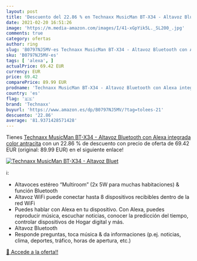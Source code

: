 ```yaml
---
layout: post
title: 'Descuento del 22.86 % en Technaxx MusicMan BT-X34 - Altavoz Bluet'
date: 2021-02-20 16:51:26
image: 'https://m.media-amazon.com/images/I/41-xGpYik5L._SL200_.jpg'
comments: true
category: ofertas
author: ring
slug: 'B0797NJ5MV-es Technaxx MusicMan BT-X34 - Altavoz Bluetooth con Alexa...'
sku: 'B0797NJ5MV-es'
tags: [ 'alexa', ]
actualPrice: 69.42 EUR
currency: EUR
price: 69.42
comparePrice: 89.99 EUR
prodname: 'Technaxx MusicMan BT-X34 - Altavoz Bluetooth con Alexa integrada   color antracita'
country: 'es'
flag: '🇪🇸'
brand: 'Technaxx'
buyurl: 'https://www.amazon.es/dp/B0797NJ5MV/?tag=tolees-21'
descuento: '22.86'
average: '81.9371428571428'
---
```


Tienes [Technaxx MusicMan BT-X34 - Altavoz Bluetooth con Alexa integrada   color antracita](https://www.amazon.es/dp/B0797NJ5MV/?tag=tolees-21) con un 22.86 % de descuento con precio de oferta de 69.42 EUR (original: 89.99 EUR) en el siguiente enlace!

[![Technaxx MusicMan BT-X34 - Altavoz Bluet](https://m.media-amazon.com/images/I/41-xGpYik5L._SL200_.jpg)](https://www.amazon.es/dp/B0797NJ5MV/?tag=tolees-21)

ℹ️:

- Altavoces estéreo “Multiroom” (2x 5W para muchas habitaciones) & función Bluetooth
- Altavoz WiFi puede conectar hasta 8 dispositivos recibibles dentro de la red WiFi
- Puedes hablar con Alexa en tu dispositivo. Con Alexa, puedes reproducir música, escuchar noticias, conocer la predicción del tiempo, controlar dispositivos de Hogar digital y más.
- Altavoz Bluetooth
- Responde preguntas, toca música & da informaciones (p.ej. noticias, clima, deportes, tráfico, horas de apertura, etc.)

[🛒 Accede a la oferta!!](https://www.amazon.es/dp/B0797NJ5MV/?tag=tolees-21)
